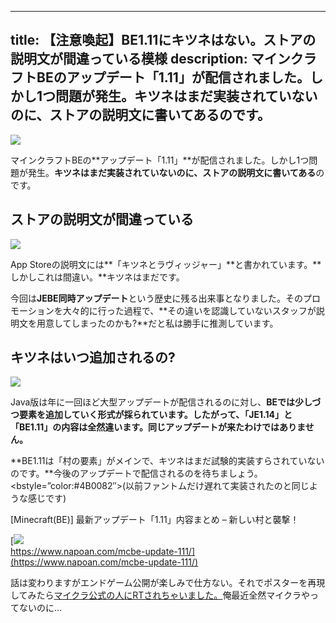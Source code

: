 
---
title: 【注意喚起】BE1.11にキツネはない。ストアの説明文が間違っている模様
description: マインクラフトBEのアップデート「1.11」が配信されました。しかし1つ問題が発生。キツネはまだ実装されていないのに、ストアの説明文に書いてあるのです。
---

![](https://cdn-ak.f.st-hatena.com/images/fotolife/s/sasigume/20210208/20210208103151.png)

マインクラフトBEの**アップデート「1.11」**が配信されました。しかし1つ問題が発生。**キツネはまだ実装されていないのに、ストアの説明文に書いてある**のです。

## ストアの説明文が間違っている

![](https://cdn-ak.f.st-hatena.com/images/fotolife/s/sasigume/20210208/20210208102417.png)

App Storeの説明文には**「キツネとラヴィッジャー」**と書かれています。**しかしこれは間違い。**キツネはまだです。

今回は**JEBE同時アップデート**という歴史に残る出来事となりました。そのプロモーションを大々的に行った過程で、**その違いを認識していないスタッフが説明文を用意してしまったのかも?**だと私は勝手に推測しています。

## キツネはいつ追加されるの?

![](https://cdn-ak.f.st-hatena.com/images/fotolife/s/sasigume/20210208/20210208103136.png)

Java版は年に一回ほど大型アップデートが配信されるのに対し、**BEでは少しづつ要素を追加していく形式が採られています。**したがって、**「JE1.14」と「BE1.11」の内容は全然違います。同じアップデートが来たわけではありません。**

**BE1.11は「村の要素」がメインで、キツネはまだ試験的実装すらされていないのです。**今後のアップデートで配信されるのを待ちましょう。<bstyle=”color:#4B0082″>(以前ファントムだけ遅れて実装されたのと同じような感じです)

\[Minecraft(BE)\] 最新アップデート「1.11」内容まとめ – 新しい村と襲撃！

[![](https://cdn-ak.f.st-hatena.com/images/fotolife/s/sasigume/20210208/20210208121930.png)  
https://www.napoan.com/mcbe-update-111/](https://www.napoan.com/mcbe-update-111/)

話は変わりますがエンドゲーム公開が楽しみで仕方ない。それでポスターを再現してみたら[マイクラ公式の人にRTされちゃいました。](https://twitter.com/JDavidFries/status/1119628026407350272)俺最近全然マイクラやってないのに…
